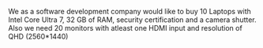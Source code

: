 We as a software development company would like to buy 10 Laptops with Intel Core Ultra 7, 32 GB of RAM, security certification and a camera shutter. Also we need 20 monitors with atleast one HDMI input and resolution of QHD (2560*1440)